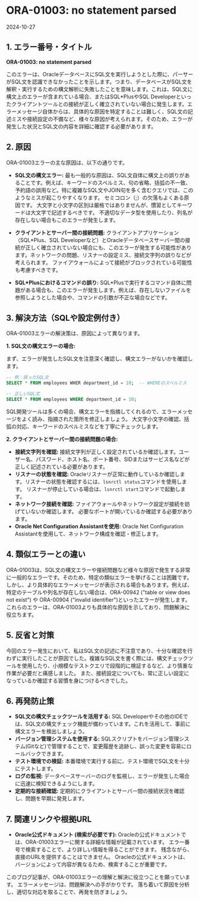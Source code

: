 # ORA-01003: no statement parsed
2024-10-27

## 1. エラー番号・タイトル

**ORA-01003: no statement parsed**

このエラーは、OracleデータベースにSQL文を実行しようとした際に、パーサーがSQL文を認識できなかったことを示します。つまり、データベースがSQL文を解釈・実行するための構文解析に失敗したことを意味します。これは、SQL文に構文上のエラーが含まれている場合、またはSQL*PlusやSQL Developerといったクライアントツールとの接続が正しく確立されていない場合に発生します。エラーメッセージ自体からは、具体的な原因を特定することは難しく、SQL文の記述ミスや接続設定の不備など、様々な原因が考えられます。そのため、エラーが発生した状況とSQL文の内容を詳細に確認する必要があります。


## 2. 原因

ORA-01003エラーの主な原因は、以下の通りです。

* **SQL文の構文エラー:**  最も一般的な原因は、SQL文自体に構文上の誤りがあることです。例えば、キーワードのスペルミス、句の省略、括弧の不一致、予約語の誤用など。特に複雑なSQL文やJOIN句を多く含むクエリでは、このようなミスが起こりやすくなります。  セミコロン（;）の欠落もよくある原因です。  大文字と小文字の区別は厳格ではありませんが、慣習としてキーワードは大文字で記述するべきです。  不適切なデータ型を使用したり、列名が存在しない場合もこのエラーが発生します。

* **クライアントとサーバー間の接続問題:**  クライアントアプリケーション（SQL*Plus、SQL Developerなど）とOracleデータベースサーバー間の接続が正しく確立されていない場合にも、このエラーが発生する可能性があります。ネットワークの問題、リスナーの設定ミス、接続文字列の誤りなどが考えられます。  ファイアウォールによって接続がブロックされている可能性も考慮すべきです。

* **SQL*Plusにおけるコマンドの誤り:** SQL*Plusで実行するコマンド自体に問題がある場合も、このエラーが発生します。例えば、存在しないファイルを参照しようとした場合や、コマンドの引数が不正な場合などです。


## 3. 解決方法（SQLや設定例付き）

ORA-01003エラーの解決策は、原因によって異なります。

**1. SQL文の構文エラーの場合:**

まず、エラーが発生したSQL文を注意深く確認し、構文エラーがないかを確認します。

```sql
-- 例：誤ったSQL文
SELECT * FROM employees WHER department_id = 10;  -- WHEREのスペルミス

-- 正しいSQL文
SELECT * FROM employees WHERE department_id = 10;
```

SQL開発ツールは多くの場合、構文エラーを指摘してくれるので、エラーメッセージをよく読み、指摘された箇所を修正しましょう。  大文字小文字の確認、括弧の対応、キーワードのスペルミスなどを丁寧にチェックします。


**2. クライアントとサーバー間の接続問題の場合:**

* **接続文字列を確認:**  接続文字列が正しく設定されているか確認します。ユーザー名、パスワード、ホスト名、ポート番号、SIDまたはサービス名などが正しく記述されている必要があります。
* **リスナーの状態を確認:**  Oracleリスナーが正常に動作しているか確認します。リスナーの状態を確認するには、`lsnrctl status`コマンドを使用します。  リスナーが停止している場合は、`lsnrctl start`コマンドで起動します。
* **ネットワーク接続を確認:**  ファイアウォールやネットワーク設定が接続を妨げていないか確認します。  必要なポートが開いているか確認する必要があります。
* **Oracle Net Configuration Assistantを使用:** Oracle Net Configuration Assistantを使用して、ネットワーク構成を確認・修正します。


## 4. 類似エラーとの違い

ORA-01003は、SQL文の構文エラーや接続問題など様々な原因で発生する非常に一般的なエラーです。そのため、特定の類似エラーを挙げることは困難です。しかし、より具体的なエラーメッセージが表示される場合もあります。例えば、特定のテーブルや列名が存在しない場合は、ORA-00942 ("table or view does not exist") や ORA-00904 ("invalid identifier")といったエラーが発生します。これらのエラーは、ORA-01003よりも具体的な原因を示しており、問題解決に役立ちます。


## 5. 反省と対策

今回のエラー発生において、私はSQL文の記述に不注意であり、十分な確認を行わずに実行したことが原因でした。複雑なSQL文を書く際には、構文チェックツールを使用したり、小規模なテストクエリで段階的に検証するなど、より慎重な作業が必要だと痛感しました。  また、接続設定についても、常に正しい設定になっているか確認する習慣を身につけるべきでした。


## 6. 再発防止策

* **SQL文の構文チェックツールを活用する:**  SQL Developerやその他のIDEでは、SQL文の構文チェック機能が備わっています。これを活用して、事前に構文エラーを検出しましょう。
* **バージョン管理システムを使用する:**  SQLスクリプトをバージョン管理システム(Gitなど)で管理することで、変更履歴を追跡し、誤った変更を容易にロールバックできます。
* **テスト環境での検証:**  本番環境で実行する前に、テスト環境でSQL文を十分にテストします。
* **ログの監視:**  データベースサーバーのログを監視し、エラーが発生した場合に迅速に検知できるようにします。
* **定期的な接続確認:** 定期的にクライアントとサーバー間の接続状況を確認し、問題を早期に発見します。


## 7. 関連リンクや根拠URL

* **Oracle公式ドキュメント (検索が必要です):** Oracleの公式ドキュメントでは、ORA-01003エラーに関する詳細な情報が記載されています。  エラー番号で検索することで、より詳しい情報を得ることができます。  残念ながら、直接のURLを提供することはできません。  Oracleの公式ドキュメントは、バージョンによって内容が異なるため、検索することが重要です。

このブログ記事が、ORA-01003エラーの理解と解決に役立つことを願っています。  エラーメッセージは、問題解決への手がかりです。  落ち着いて原因を分析し、適切な対応を取ることで、再発を防ぎましょう。
